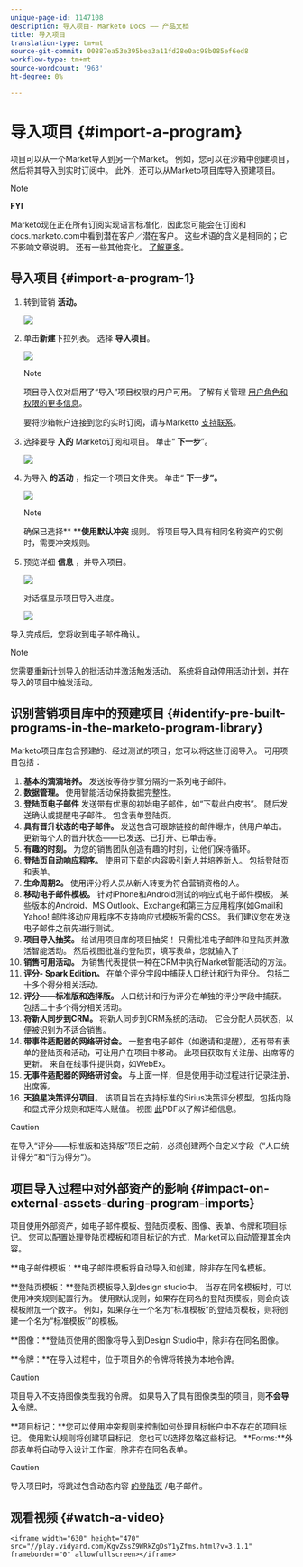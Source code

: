 ```yaml
---
unique-page-id: 1147108
description: 导入项目- Marketo Docs —— 产品文档
title: 导入项目
translation-type: tm+mt
source-git-commit: 00887ea53e395bea3a11fd28e0ac98b085ef6ed8
workflow-type: tm+mt
source-wordcount: '963'
ht-degree: 0%

---
```



# 导入项目 {#import-a-program}

项目可以从一个Market导入到另一个Market。 例如，您可以在沙箱中创建项目，然后将其导入到实时订阅中。 此外，还可以从Marketo项目库导入预建项目。

>[!NOTE]
>
>**FYI**
>
>Marketo现在正在所有订阅实现语言标准化，因此您可能会在订阅和docs.marketo.com中看到潜在客户／潜在客户。 这些术语的含义是相同的；它不影响文章说明。 还有一些其他变化。 [了解更多](http://docs.marketo.com/display/DOCS/Updates+to+Marketo+Terminology)。

## 导入项目 {#import-a-program-1}

1. 转到营销 **活动。**

   ![](assets/ma.png)

1. 单击**新建**下拉列表。 选择 **导入项目**。

   ![](assets/image2014-9-17-12-3a15-3a4.png)

   >[!NOTE]
   >
   >项目导入仅对启用了“导入”项目权限的用户可用。 了解有关管理 [用户角色和权限的更多信息](../../../../product-docs/administration/users-and-roles/managing-user-roles-and-permissions.md)。
   >
   >
   >要将沙箱帐户连接到您的实时订阅，请与Marketto [支持联系](http://www.marketo.com/services/support/)。

1. 选择要导 **入的** Marketo订阅和项目。 单击“ **下一步**”。

   ![](assets/image2014-9-17-12-3a20-3a13.png)

1. 为导入 **的活动** ，指定一个项目文件夹。 单击“ **下一步”。**

   ![](assets/image2014-9-17-12-3a20-3a44.png)

   >[!NOTE]
   >
   >确保已选择** ****使用默认冲突** 规则。 将项目导入具有相同名称资产的实例时，需要冲突规则。

1. 预览详细 **信息** ，并导入项目。

   ![](assets/image2014-9-17-12-3a21-3a36.png)

   对话框显示项目导入进度。

   ![](assets/image2014-9-17-12-3a21-3a51.png)

导入完成后，您将收到电子邮件确认。

>[!NOTE]
>
>您需要重新计划导入的批活动并激活触发活动。 系统将自动停用活动计划，并在导入的项目中触发活动。

## 识别营销项目库中的预建项目 {#identify-pre-built-programs-in-the-marketo-program-library}

Marketo项目库包含预建的、经过测试的项目，您可以将这些订阅导入。 可用项目包括：

1. **基本的滴滴培养。** 发送按等待步骤分隔的一系列电子邮件。
1. **数据管理。** 使用智能活动保持数据完整性。
1. **登陆页电子邮件** 发送带有优惠的初始电子邮件，如“下载此白皮书”。 随后发送确认或提醒电子邮件。 包含表单登陆页。
1. **具有晋升状态的电子邮件。** 发送包含可跟踪链接的邮件爆炸，供用户单击。 更新每个人的晋升状态——已发送、已打开、已单击等。
1. **有趣的时刻。** 为您的销售团队创造有趣的时刻，让他们保持循环。
1. **登陆页自动响应程序。** 使用可下载的内容吸引新人并培养新人。 包括登陆页和表单。
1. **生命周期2。** 使用评分将人员从新人转变为符合营销资格的人。
1. **移动电子邮件模板。** 针对iPhone和Android测试的响应式电子邮件模板。 某些版本的Android、MS Outlook、Exchange和第三方应用程序(如Gmail和Yahoo! 邮件移动应用程序不支持响应式模板所需的CSS。 我们建议您在发送电子邮件之前先进行测试。
1. **项目导入抽奖。** 给试用项目库的项目抽奖！ 只需批准电子邮件和登陆页并激活智能活动。 然后视图批准的登陆页，填写表单，您就输入了！
1. **销售可用活动。** 为销售代表提供一种在CRM中执行Market智能活动的方法。
1. **评分- Spark Edition。** 在单个评分字段中捕获人口统计和行为评分。 包括二十多个得分相关活动。
1. **评分——标准版和选择版。** 人口统计和行为评分在单独的评分字段中捕获。 包括二十多个得分相关活动。
1. **将新人同步到CRM。** 将新人同步到CRM系统的活动。 它会分配人员状态，以便被识别为不适合销售。
1. **带事件适配器的网络研讨会。** 一整套电子邮件（如邀请和提醒），还有带有表单的登陆页和活动，可让用户在项目中移动。 此项目获取有关注册、出席等的更新。 来自在线事件提供商，如WebEx。
1. **无事件适配器的网络研讨会。** 与上面一样，但是使用手动过程进行记录注册、出席等。
1. **天狼星决策评分项目**。 该项目旨在支持标准的Sirius决策评分模型，包括内隐和显式评分规则和矩阵人赋值。 视图 [此](http://docs.marketo.com/display/docs/assets/sirius-decisions-scoring-program-overview.pdf)PDF以了解详细信息。

>[!CAUTION]
>
>在导入“评分——标准版和选择版”项目之前，必须创建两个自定义字段（“人口统计得分”和“行为得分”）。

## 项目导入过程中对外部资产的影响 {#impact-on-external-assets-during-program-imports}

项目使用外部资产，如电子邮件模板、登陆页模板、图像、表单、令牌和项目标记。 您可以配置处理登陆页模板和项目标记的方式，Market可以自动管理其余内容。

**电子邮件模板：**电子邮件模板将自动导入和创建，除非存在同名模板。

**登陆页模板：**登陆页模板导入到design studio中。 当存在同名模板时，可以使用冲突规则配置行为。 使用默认规则，如果存在同名的登陆页模板，则会向该模板附加一个数字。 例如，如果存在一个名为“标准模板”的登陆页模板，则将创建一个名为“标准模板1”的模板。

**图像：**登陆页使用的图像将导入到Design Studio中，除非存在同名图像。

**令牌：**在导入过程中，位于项目外的令牌将转换为本地令牌。

>[!CAUTION]
>
>项目导入不支持图像类型我的令牌。 如果导入了具有图像类型的项目，则**不会导入**令牌。

**项目标记：**您可以使用冲突规则来控制如何处理目标帐户中不存在的项目标记。 使用默认规则将创建项目标记，您也可以选择忽略这些标记。  **Forms:**外部表单将自动导入设计工作室，除非存在同名表单。

>[!CAUTION]
>
>导入项目时，将跳过包含动态内容 [的登陆页](http://docs.marketo.com/x/yRAt) /电子邮件。

## 观看视频 {#watch-a-video}

`<iframe width="630" height="470" src="//play.vidyard.com/KgvZssZ9WRkZgDsY1yZfms.html?v=3.1.1" frameborder="0" allowfullscreen></iframe>`